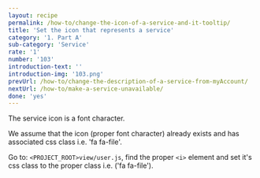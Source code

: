 ```yaml
---
layout: recipe
permalink: /how-to/change-the-icon-of-a-service-and-it-tooltip/
title: 'Set the icon that represents a service'
category: '1. Part A'
sub-category: 'Service'
rate: '1'
number: '103'
introduction-text: ''
introduction-img: '103.png'
prevUrl: /how-to/change-the-description-of-a-service-from-myAccount/
nextUrl: /how-to/make-a-service-unavailable/
done: 'yes'
---
```


The service icon is a font character.

We assume that the icon (proper font character) already exists and has associated css class i.e. 'fa fa-file'.

Go to: `<PROJECT_ROOT>view/user.js`, find the proper `<i>` element and set it's css class to the proper class i.e. ('fa fa-file').

